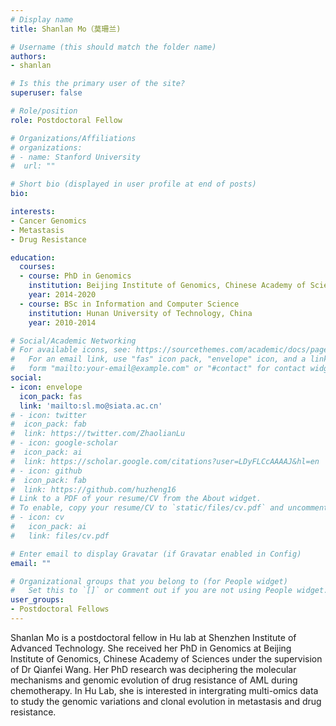 ```yaml
---
# Display name
title: Shanlan Mo（莫珊兰)

# Username (this should match the folder name)
authors:
- shanlan

# Is this the primary user of the site?
superuser: false

# Role/position
role: Postdoctoral Fellow

# Organizations/Affiliations
# organizations:
# - name: Stanford University
#  url: ""

# Short bio (displayed in user profile at end of posts)
bio: 

interests:
- Cancer Genomics
- Metastasis
- Drug Resistance

education:
  courses:
  - course: PhD in Genomics 
    institution: Beijing Institute of Genomics, Chinese Academy of Sciences
    year: 2014-2020
  - course: BSc in Information and Computer Science
    institution: Hunan University of Technology, China
    year: 2010-2014

# Social/Academic Networking
# For available icons, see: https://sourcethemes.com/academic/docs/page-builder/#icons
#   For an email link, use "fas" icon pack, "envelope" icon, and a link in the
#   form "mailto:your-email@example.com" or "#contact" for contact widget.
social:
- icon: envelope
  icon_pack: fas
  link: 'mailto:sl.mo@siata.ac.cn'
# - icon: twitter
#  icon_pack: fab
#  link: https://twitter.com/ZhaolianLu
# - icon: google-scholar
#  icon_pack: ai
#  link: https://scholar.google.com/citations?user=LDyFLCcAAAAJ&hl=en
# - icon: github
#  icon_pack: fab
#  link: https://github.com/huzheng16
# Link to a PDF of your resume/CV from the About widget.
# To enable, copy your resume/CV to `static/files/cv.pdf` and uncomment the lines below.
# - icon: cv
#   icon_pack: ai
#   link: files/cv.pdf

# Enter email to display Gravatar (if Gravatar enabled in Config)
email: ""

# Organizational groups that you belong to (for People widget)
#   Set this to `[]` or comment out if you are not using People widget.
user_groups:
- Postdoctoral Fellows
---
```


Shanlan Mo is a postdoctoral fellow in Hu lab at Shenzhen Institute of Advanced Technology. She received her PhD in Genomics at Beijing Institute of Genomics, Chinese Academy of Sciences under the supervision of Dr Qianfei Wang. Her PhD research was deciphering the molecular mechanisms and genomic evolution of drug resistance of AML during chemotherapy. In Hu Lab, she is interested in intergrating multi-omics data to study the genomic variations and clonal evolution in metastasis and drug resistance.
